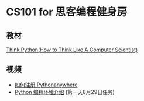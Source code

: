 # CS101 for 思客编程健身房

## 教材
[Think Python(How to Think Like A Computer Scientist)](http://codingpy.com/books/thinkpython2/)

## 视频

* [如何注册 Pythonanywhere](http://o71w1wc99.bkt.clouddn.com/CS101-00.mp4)
* [Python 编程环境介绍](http://o71w1wc99.bkt.clouddn.com/CS101-01.mp4) (第一天8月29日任务)
